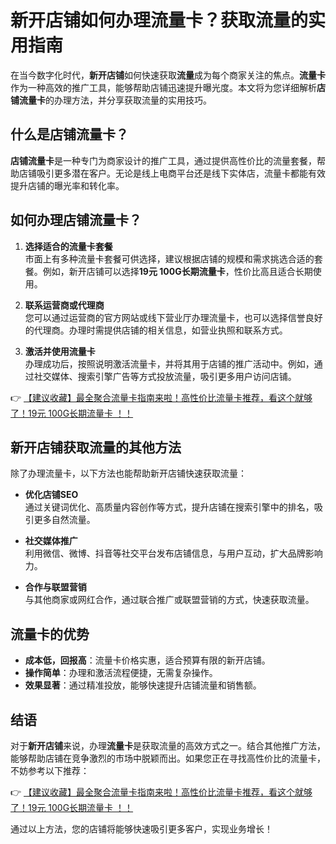 # 新开店铺如何办理流量卡？获取流量的实用指南

在当今数字化时代，**新开店铺**如何快速获取**流量**成为每个商家关注的焦点。**流量卡**作为一种高效的推广工具，能够帮助店铺迅速提升曝光度。本文将为您详细解析**店铺流量卡**的办理方法，并分享获取流量的实用技巧。

## 什么是店铺流量卡？

**店铺流量卡**是一种专门为商家设计的推广工具，通过提供高性价比的流量套餐，帮助店铺吸引更多潜在客户。无论是线上电商平台还是线下实体店，流量卡都能有效提升店铺的曝光率和转化率。

## 如何办理店铺流量卡？

1. **选择适合的流量卡套餐**  
   市面上有多种流量卡套餐可供选择，建议根据店铺的规模和需求挑选合适的套餐。例如，新开店铺可以选择**19元 100G长期流量卡**，性价比高且适合长期使用。

2. **联系运营商或代理商**  
   您可以通过运营商的官方网站或线下营业厅办理流量卡，也可以选择信誉良好的代理商。办理时需提供店铺的相关信息，如营业执照和联系方式。

3. **激活并使用流量卡**  
   办理成功后，按照说明激活流量卡，并将其用于店铺的推广活动中。例如，通过社交媒体、搜索引擎广告等方式投放流量，吸引更多用户访问店铺。

👉 [【建议收藏】最全聚合流量卡指南来啦！高性价比流量卡推荐，看这个就够了！19元 100G长期流量卡 ！！](https://bit.ly/Liuliangka)

## 新开店铺获取流量的其他方法

除了办理流量卡，以下方法也能帮助新开店铺快速获取流量：

- **优化店铺SEO**  
  通过关键词优化、高质量内容创作等方式，提升店铺在搜索引擎中的排名，吸引更多自然流量。

- **社交媒体推广**  
  利用微信、微博、抖音等社交平台发布店铺信息，与用户互动，扩大品牌影响力。

- **合作与联盟营销**  
  与其他商家或网红合作，通过联合推广或联盟营销的方式，快速获取流量。

## 流量卡的优势

- **成本低，回报高**：流量卡价格实惠，适合预算有限的新开店铺。
- **操作简单**：办理和激活流程便捷，无需复杂操作。
- **效果显著**：通过精准投放，能够快速提升店铺流量和销售额。

## 结语

对于**新开店铺**来说，办理**流量卡**是获取流量的高效方式之一。结合其他推广方法，能够帮助店铺在竞争激烈的市场中脱颖而出。如果您正在寻找高性价比的流量卡，不妨参考以下推荐：

👉 [【建议收藏】最全聚合流量卡指南来啦！高性价比流量卡推荐，看这个就够了！19元 100G长期流量卡 ！！](https://bit.ly/Liuliangka)

通过以上方法，您的店铺将能够快速吸引更多客户，实现业务增长！